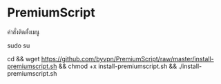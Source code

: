 # PremiumScript

คำสั่งติดตั้งเมนู

sudo su

cd && wget https://github.com/byvpn/PremiumScript/raw/master/install-premiumscript.sh && chmod +x install-premiumscript.sh && ./install-premiumscript.sh
